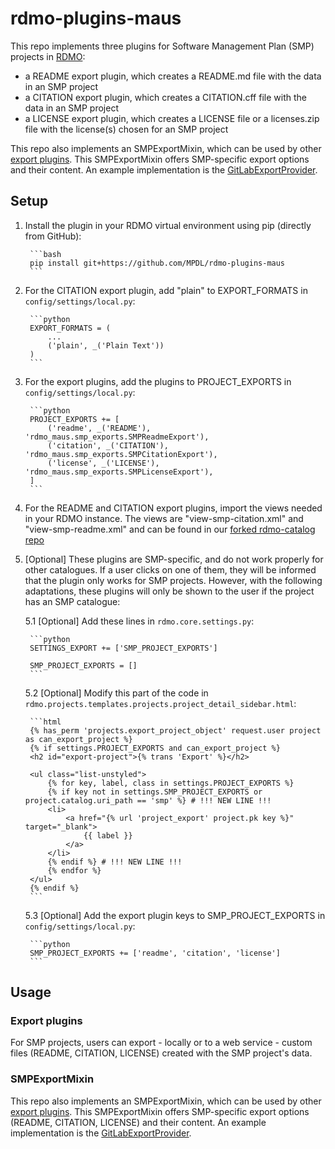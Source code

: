 # rdmo-plugins-maus

This repo implements three plugins for Software Management Plan (SMP) projects in [RDMO](https://github.com/rdmorganiser/rdmo):

* a README export plugin, which creates a README.md file with the data in an SMP project
* a CITATION export plugin, which creates a CITATION.cff file with the data in an SMP project
* a LICENSE export plugin, which creates a LICENSE file or a licenses.zip file with the license(s) chosen for an SMP project

This repo also implements an SMPExportMixin, which can be used by other [export plugins](https://rdmo.readthedocs.io/en/latest/plugins/#project-export-plugins). This SMPExportMixin offers SMP-specific export options and their content. An example implementation is the [GitLabExportProvider](https://github.com/MPDL/rdmo-plugins-gitlab/tree/dev).


## Setup

1. Install the plugin in your RDMO virtual environment using pip (directly from GitHub):

        ```bash
        pip install git+https://github.com/MPDL/rdmo-plugins-maus
        ```

2. For the CITATION export plugin, add "plain" to EXPORT_FORMATS in `config/settings/local.py`:

        ```python
        EXPORT_FORMATS = (
            ...
            ('plain', _('Plain Text'))
        )
        ```

3. For the export plugins, add the plugins to PROJECT_EXPORTS in `config/settings/local.py`:

        ```python
        PROJECT_EXPORTS += [
            ('readme', _('README'), 'rdmo_maus.smp_exports.SMPReadmeExport'),
            ('citation', _('CITATION'), 'rdmo_maus.smp_exports.SMPCitationExport'),
            ('license', _('LICENSE'), 'rdmo_maus.smp_exports.SMPLicenseExport'),
        ]
        ```

4. For the README and CITATION export plugins, import the views needed in your RDMO instance. The views are "view-smp-citation.xml" and "view-smp-readme.xml" and can be found in our [forked rdmo-catalog repo](https://github.com/MPDL/rdmo-catalog/tree/MPG-catalogues/rdmorganiser/views)

5. [Optional] These plugins are SMP-specific, and do not work properly for other catalogues. If a user clicks on one of them, they will be informed that the plugin only works for SMP projects. However, with the following adaptations, these plugins will only be shown to the user if the project has an SMP catalogue:

    5.1 [Optional] Add these lines in `rdmo.core.settings.py`:

        ```python
        SETTINGS_EXPORT += ['SMP_PROJECT_EXPORTS']

        SMP_PROJECT_EXPORTS = []
        ```

    5.2 [Optional] Modify this part of the code in `rdmo.projects.templates.projects.project_detail_sidebar.html`:

        ```html
        {% has_perm 'projects.export_project_object' request.user project as can_export_project %}
        {% if settings.PROJECT_EXPORTS and can_export_project %}
        <h2 id="export-project">{% trans 'Export' %}</h2>

        <ul class="list-unstyled">
            {% for key, label, class in settings.PROJECT_EXPORTS %}
            {% if key not in settings.SMP_PROJECT_EXPORTS or project.catalog.uri_path == 'smp' %} # !!! NEW LINE !!!
            <li>
                <a href="{% url 'project_export' project.pk key %}" target="_blank">
                    {{ label }}
                </a>
            </li>
            {% endif %} # !!! NEW LINE !!!
            {% endfor %}
        </ul>
        {% endif %}
        ```

    5.3 [Optional] Add the export plugin keys to SMP_PROJECT_EXPORTS in `config/settings/local.py`:

        ```python
        SMP_PROJECT_EXPORTS += ['readme', 'citation', 'license']
        ```

## Usage

### Export plugins

For SMP projects, users can export - locally or to a web service - custom files (README, CITATION, LICENSE) created with the SMP project's data.

### SMPExportMixin

This repo also implements an SMPExportMixin, which can be used by other [export plugins](https://rdmo.readthedocs.io/en/latest/plugins/#project-export-plugins). This SMPExportMixin offers SMP-specific export options (README, CITATION, LICENSE) and their content. An example implementation is the [GitLabExportProvider](https://github.com/MPDL/rdmo-plugins-gitlab/tree/dev).